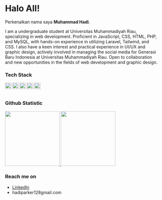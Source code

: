 # Halo All! 

Perkenalkan nama saya **Muhammad Hadi**.<br>

I am a undergraduate student at Universitas Muhammadiyah Riau, specializing in web development. Proficient in JavaScript, CSS, HTML, PHP, and MySQL, with hands-on experience in utilizing Laravel, Tailwind, and CSS. I also have a keen interest and practical experience in UI/UX and graphic design, actively involved in managing the social media for Generasi Baru Indonesia at Universitas Muhammadiyah Riau. Open to collaboration and new opportunities in the fields of web development and graphic design. <br>

### Tech Stack
  <a href="#"><img align="left" alt="JavaScript" title="JavaScript" width="21px" src="https://upload.wikimedia.org/wikipedia/commons/9/99/Unofficial_JavaScript_logo_2.svg" /></a>
  <a href="https://nodejs.org/"><img align="left" alt="NodeJS" title="NodeJS" width="21px" src="https://seeklogo.com/images/N/nodejs-logo-FBE122E377-seeklogo.com.png" /></a>
  <a href="https://reactjs.org/"><img align="left" alt="React" title="React" width="21px" src="https://cdn.worldvectorlogo.com/logos/react-2.svg" /></a>
  <a href="https://hapi.dev/"><img align="left" alt="Hapi" title="Hapi (NodeJS HTTP Framework)" width="21px" src="https://avatars.githubusercontent.com/u/3774533?s=200&v=4" /></a>
  <a href="https://nextjs.org/"><img align="left" alt="Next" title="Next (React SSR Framework)" width="21px" src="https://iconape.com/wp-content/files/gm/82643/svg/next-js.svg" /></a>
  <br>
  <br>
  
### Github Statistic
<p align="left">
<a href="https://github.com/mhdhadi12">
  <img height="180em" src="https://github-readme-stats-eight-theta.vercel.app/api?username=mhdhadi12&show_icons=true&theme=algolia&include_all_commits=true&count_private=true"/>
  <img height="180em" src="https://github-readme-stats-eight-theta.vercel.app/api/top-langs/?username=mhdhadi12&layout=compact&langs_count=8&theme=algolia"/>
</a>
</p>

### Reach me on
- <a href="https://linkedin.com/in/mhdhadi12/">LinkedIn</a>
- hadiparker128gmail.com
